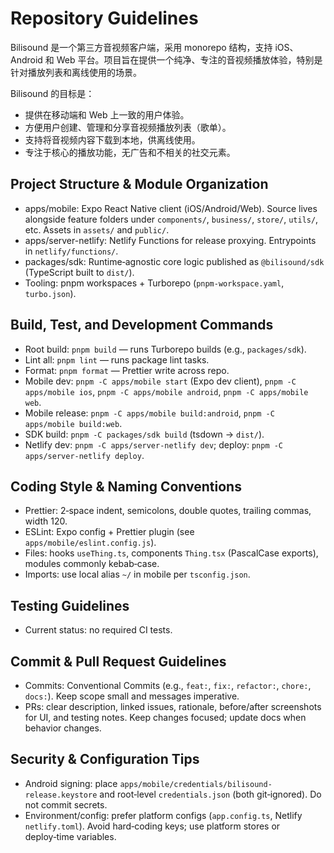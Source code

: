 # Repository Guidelines

Bilisound 是一个第三方音视频客户端，采用 monorepo 结构，支持 iOS、Android 和 Web 平台。项目旨在提供一个纯净、专注的音视频播放体验，特别是针对播放列表和离线使用的场景。

Bilisound 的目标是：

- 提供在移动端和 Web 上一致的用户体验。
- 方便用户创建、管理和分享音视频播放列表（歌单）。
- 支持将音视频内容下载到本地，供离线使用。
- 专注于核心的播放功能，无广告和不相关的社交元素。

## Project Structure & Module Organization

- apps/mobile: Expo React Native client (iOS/Android/Web). Source lives alongside feature folders under `components/`, `business/`, `store/`, `utils/`, etc. Assets in `assets/` and `public/`.
- apps/server-netlify: Netlify Functions for release proxying. Entrypoints in `netlify/functions/`.
- packages/sdk: Runtime‑agnostic core logic published as `@bilisound/sdk` (TypeScript built to `dist/`).
- Tooling: pnpm workspaces + Turborepo (`pnpm-workspace.yaml`, `turbo.json`).

## Build, Test, and Development Commands

- Root build: `pnpm build` — runs Turborepo builds (e.g., `packages/sdk`).
- Lint all: `pnpm lint` — runs package lint tasks.
- Format: `pnpm format` — Prettier write across repo.
- Mobile dev: `pnpm -C apps/mobile start` (Expo dev client), `pnpm -C apps/mobile ios`, `pnpm -C apps/mobile android`, `pnpm -C apps/mobile web`.
- Mobile release: `pnpm -C apps/mobile build:android`, `pnpm -C apps/mobile build:web`.
- SDK build: `pnpm -C packages/sdk build` (tsdown → `dist/`).
- Netlify dev: `pnpm -C apps/server-netlify dev`; deploy: `pnpm -C apps/server-netlify deploy`.

## Coding Style & Naming Conventions

- Prettier: 2‑space indent, semicolons, double quotes, trailing commas, width 120.
- ESLint: Expo config + Prettier plugin (see `apps/mobile/eslint.config.js`).
- Files: hooks `useThing.ts`, components `Thing.tsx` (PascalCase exports), modules commonly kebab‑case.
- Imports: use local alias `~/` in mobile per `tsconfig.json`.

## Testing Guidelines

- Current status: no required CI tests.

## Commit & Pull Request Guidelines

- Commits: Conventional Commits (e.g., `feat:`, `fix:`, `refactor:`, `chore:`, `docs:`). Keep scope small and messages imperative.
- PRs: clear description, linked issues, rationale, before/after screenshots for UI, and testing notes. Keep changes focused; update docs when behavior changes.

## Security & Configuration Tips

- Android signing: place `apps/mobile/credentials/bilisound-release.keystore` and root‑level `credentials.json` (both git‑ignored). Do not commit secrets.
- Environment/config: prefer platform configs (`app.config.ts`, Netlify `netlify.toml`). Avoid hard‑coding keys; use platform stores or deploy‑time variables.
